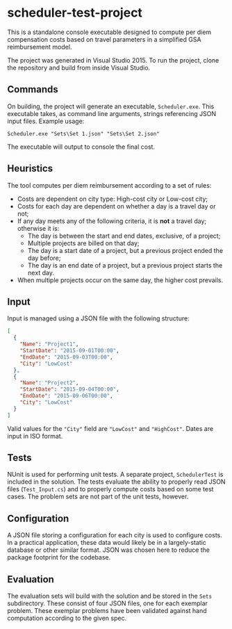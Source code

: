 # scheduler-test-project

This is a standalone console executable designed to compute per diem compensation costs based on travel parameters in a simplified GSA reimbursement model.

The project was generated in Visual Studio 2015. To run the project, clone the repository and build from inside Visual Studio.

## Commands

On building, the project will generate an executable, `Scheduler.exe`. This executable takes, as command line arguments, strings referencing JSON input files. Example usage:


```
Scheduler.exe "Sets\Set 1.json" "Sets\Set 2.json"
```

The executable will output to console the final cost.

## Heuristics

The tool computes per diem reimbursement according to a set of rules:

- Costs are dependent on city type: High-cost city or Low-cost city;
- Costs for each day are dependent on whether a day is a travel day or not;
- If any day meets any of the following criteria, it is **not** a travel day; otherwise it is:
  - The day is between the start and end dates, exclusive, of a project;
  - Multiple projects are billed on that day;
  - The day is a start date of a project, but a previous project ended the day before;
  - The day is an end date of a project, but a previous project starts the next day.
- When multiple projects occur on the same day, the higher cost prevails.


## Input

Input is managed using a JSON file with the following structure:

```JSON
[
  {
    "Name": "Project1",
    "StartDate": "2015-09-01T00:00",
    "EndDate": "2015-09-03T00:00",
    "City": "LowCost"
  },
  {
    "Name": "Project2",
    "StartDate": "2015-09-04T00:00",
    "EndDate": "2015-09-06T00:00",
    "City": "LowCost"
  }
]
```

Valid values for the `"City"` field are `"LowCost"` and `"HighCost"`. Dates are input in ISO format.

## Tests

NUnit is used for performing unit tests. A separate project, `SchedulerTest` is included in the solution. The tests evaluate the ability to properly read JSON files (`Test_Input.cs`) and to properly compute costs based on some test cases. The problem sets are not part of the unit tests, however.

## Configuration

A JSON file storing a configuration for each city is used to configure costs. In a practical application, these data would likely be in a largely-static database or other similar format. JSON was chosen here to reduce the package footprint for the codebase.
## Evaluation

The evaluation sets will build with the solution and be stored in the `Sets` subdirectory. These consist of four JSON files, one for each exemplar problem. These exemplar problems have been validated against hand computation according to the given spec.
